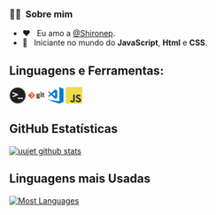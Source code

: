 <h3> 👨‍🦰 &nbsp;Sobre mim </h3>

- :heart: &nbsp; Eu amo a <a href="https://github.com/Shironep">@Shironep</a>.
- 🌱 &nbsp; Iniciante no mundo do **JavaScript**, **Html** e **CSS**.

## **Linguagens e Ferramentas:**  

<code><img height="30" src="https://raw.githubusercontent.com/github/explore/80688e429a7d4ef2fca1e82350fe8e3517d3494d/topics/terminal/terminal.png"></code>
<code><img height="30" src="https://raw.githubusercontent.com/github/explore/80688e429a7d4ef2fca1e82350fe8e3517d3494d/topics/git/git.png"></code>
<code><img height="30" src="https://raw.githubusercontent.com/github/explore/80688e429a7d4ef2fca1e82350fe8e3517d3494d/topics/visual-studio-code/visual-studio-code.png"></code>
<code><img height="30" src="https://raw.githubusercontent.com/github/explore/80688e429a7d4ef2fca1e82350fe8e3517d3494d/topics/javascript/javascript.png"></code>

## **GitHub Estatísticas**

<a href="https://github.com/Yuujet">
 <img align="center" src="https://github-readme-stats.vercel.app/api?username=yuujet&show_icons=true&theme=dracula&line_height=27" alt="uujet github stats"/>
</a>

## **Linguagens mais Usadas**

<a href="https://github.com/Yuujet">
 <img align="center" src="https://github-readme-stats.vercel.app/api/top-langs/?username=yuujet&include_all_commits=true&count_private=true&show_icons=truetheme=dracula&line_height=27" alt="Most Languages">
</a>
